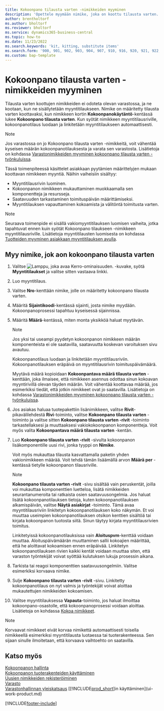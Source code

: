 ```yaml
---
title: Kokoonpano tilausta varten -nimikkeiden myyminen
description: 'Opettele myymään nimike, joka on koottu tilausta varten.'
author: brentholtorf
ms.author: bholtorf
ms.reviewer: bholtorf
ms.service: dynamics365-business-central
ms.topic: how-to
ms.date: 11/23/2022
ms.search.keywords: 'kit, kitting, substitute items'
ms.search.form: '900, 901, 902, 903, 904, 907, 910, 916, 920, 921, 922, 923, 940, 941, 942, 930, 931, 932, 914, 915, 905'
ms.custom: bap-template
---
```

# <a name="sell-items-assembled-to-order"></a>Kokoonpano tilausta varten -nimikkeiden myyminen

Tilausta varten koottujen nimikkeiden ei odoteta olevan varastossa, ja ne kootaan, kun ne sisällytetään myyntitilaukseen. Nimike on määritetty tilausta varten koottavaksi, kun nimikkeen kortin **Kokoonpanokäytäntö**-kentässä lukee **Kokoonpano tilausta varten**. Kun syötät nimikkeen myyntitilausriville, kokoonpanotilaus luodaan ja linkitetään myyntitilaukseen automaattisesti.  

> [!NOTE]  
> Jos varastossa on jo Kokoonpano tilausta varten -nimikkeitä, voit vähentää kyseisen määrän kokoonpanotilauksesta ja varata sen varastosta. Lisätietoja on kohdassa [Varastonimikkeiden myyminen kokoonpano tilausta varten -työnkuluissa](assembly-how-to-sell-assemble-to-order-items-and-inventory-items-together.md).  

Tässä toimenpiteessä käsittelet asiakkaan pyytämien määrittelyjen mukaan koottavan nimikkeen myyntiä. Näihin vaiheisiin sisältyy: 

* Myyntitilausrivin luominen.
* Kokoonpanon nimikkeen mukauttaminen muokkaamalla sen komponentteja ja resursseja.
* Saatavuuden tarkastaminen toimituspäivän määrittämiseksi.
* Myyntitilauksen vapauttaminen kokoamista ja välitöntä toimitusta varten.  

> [!NOTE]  
> Seuraava toimenpide ei sisällä vakiomyyntitilauksen luomisen vaiheita, jotka tapahtuvat ennen kuin syötät Kokoonpano tilaukseen -nimikkeen myyntitilausriville. Lisätietoja myyntitilausten luomisesta on kohdassa [Tuotteiden myyminen asiakkaan myyntitilauksen avulla](sales-how-sell-products.md).  

## <a name="to-sell-an-item-that-is-assembled-to-order"></a>Myy nimike, jok aon kokoonpano tilausta varten

1. Valitse ![Lamppu, joka avaa Kerro-ominaisuuden.](media/ui-search/search_small.png "Kerro, mitä haluat tehdä") -kuvake, syötä **Myyntitilaukset** ja valitse sitten vastaava linkki.  
2. Luo myyntitilaus. 
3. Valitse **Nro**-kenttään nimike, jolle on määritetty kokoonpano tilausta varten.  
4. Määritä **Sijaintikoodi**-kentässä sijainti, josta nimike myydään. Kokoonpanoprosessi tapahtuu kyseisessä sijainnissa.  
5. Määritä **Määrä**-kentässä, miten monta yksikköä haluat myytävän.  

    > [!NOTE]  
    >  Jos yksi tai useampi pyydetyn kokoonpanon nimikkeen määrän komponenteista ei ole saatavilla, saatavuutta koskevan varoituksen sivu avautuu. <!-- Check whether the field help would be useful. For more information, see Assembly Availability.  -->

    Kokoonpanotilaus luodaan ja linkitetään myyntitilausriviin. Kokoonpanotilauksen eräpäivä on myyntitilausrivin toimituspäivämäärä.  

    Myytävä määrä kopioidaan **Kokoonpantava määrä tilausta varten** -kenttään, joka ilmaisee, että nimikkeen asennus odottaa sinun kokoavan myyntirivillä olevan täyden määrän. Voit vähentää koottavaa määrää, jos esimerkiksi tiedät, että jotkin nimikkeet ovat jo saatavilla. Lisätietoja on kohdassa [Varastonimikkeiden myyminen kokoonpano tilausta varten -työnkuluissa](assembly-how-to-sell-inventory-items-in-assemble-to-order-flows.md).  

6. Jos asiakas haluaa tuotepakettiin lisänimikkeen, valitse **Rivit**-pikavälilehdestä **Rivi**-toiminto, valitse **Kokoonpano tilausta varten** -toiminto ja valitse sitten **Kokoonpano tilausta varten -rivit** -toiminto tarkastellaksesi ja muuttaaksesi vakiokokoonpanon komponentteja. Voit myös valita **Kokoonpantava määrä tilausta varten** -kentän.  
7. Luo **Kokoonpano tilausta varten -rivit** -sivulta kokoonpanon lisäkomponentille uusi rivi, jonka tyyppi on **Nimike**.  

    Voit myös mukauttaa tilausta kasvattamalla paketin yhden vakionimikkeen määrää. Voit tehdä tämän lisäämällä arvon **Määrä per** -kentässä tietylle kokoonpanon tilausriville.  

    > [!NOTE]  
    >  **Kokoonpano tilausta varten -rivit** -sivu sisältää vain peruskentät, joilla voi mukauttaa komponenttien luetteloa, lisätä nimikkeiden seurantanumeroita tai ratkaista osien saatavuusongelmia. Jos haluat lisätä kokoonpanotilauksen tietoja, kuten kokoonpanotilauksen alkamispäivän, valitse **Näytä asiakirjat** -toiminto. Tämä avaa myyntitilausriviin linkitetyn kokoonpanotilauksen koko näkymän. Et voi muuttaa useimpien kokoonpanotilauksen otsikon kenttien sisältöä tai kirjata kokoonpanon tuotosta siitä. Sinun täytyy kirjata myyntitilausrivien toimitus.  
    >
    >  Linkitetyissä kokoonpanotilauksissa vain **Aloituspvm**-kenttää voidaan muuttaa. Aloituspäivämäärän muuttaminen sallii kokoajien määrittää, että he aloittavat kokoamisen ennen eräpäivää. Linkitetyn kokoonpanotilauksen rivien kaikki kentät voidaan muuttaa siten, että varaston työntekijät voivat syöttää kulutuksen lukuja prosessin aikana.  

8. Tarkista tai reagoi komponenttien saatavuusongelmiin. Valitse esimerkiksi korvaava nimike.  
9. Sulje **Kokoonpano tilausta varten -rivit** -sivu. Linkitetty kokoonpanotilaus on nyt valmis ja työntekijät voivat aloittaa mukautettujen nimikkeiden kokoamisen.  
10. Valitse myyntitilauksessa **Vapauta**-toiminto, jos haluat ilmoittaa kokoonpano-osastolle, että kokoonpanoprosessi voidaan aloittaa. Lisätietoja on kohdassa [Kokoa nimikkeet](assembly-how-to-assemble-items.md).  

> [!NOTE]  
> Korvaavat nimikkeet eivät korvaa nimikettä automaattisesti toisella nimikkeellä esimerkiksi myyntitilausta luotaessa tai tuoterakenteessa. Sen sijaan sinulle ilmoitetaan, että korvaava vaihtoehto on saatavilla.

## <a name="see-also"></a>Katso myös

[Kokoonpanon hallinta](assembly-assemble-items.md)  
[Kokoonpanon tuoterakenteiden käyttäminen](assembly-how-work-assembly-boms.md)  
[Uusien nimikkeiden rekisteröiminen](inventory-how-register-new-items.md)  
[Varasto](inventory-manage-inventory.md)  
[Varastonhallinnan yleiskatsaus](design-details-warehouse-management.md)
[[!INCLUDE[prod_short](includes/prod_short.md)]in käyttäminen](ui-work-product.md)  

[!INCLUDE[footer-include](includes/footer-banner.md)]
